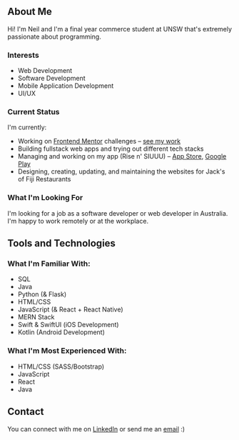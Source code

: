 ## About Me

Hi! I'm Neil and I'm a final year commerce student at UNSW that's extremely passionate about programming.

### Interests
- Web Development
- Software Development
- Mobile Application Development
- UI/UX

### Current Status
I'm currently:
- Working on [Frontend Mentor](https://www.frontendmentor.io/home) challenges – [see my work](https://github.com/nkhatri7/Frontend-Mentor-Challenges)
- Building fullstack web apps and trying out different tech stacks
- Managing and working on my app (Rise n' SIUUU) – [App Store](https://apps.apple.com/app/rise-n-siuuu/id1604010390), [Google Play](https://play.google.com/store/apps/details?id=com.neilkhatri.risensiuuu)
- Designing, creating, updating, and maintaining the websites for Jack's of Fiji Restaurants

### What I'm Looking For
I'm looking for a job as a software developer or web developer in Australia. I'm happy to work remotely or at the workplace.

## Tools and Technologies

### What I'm Familiar With:
- SQL
- Java
- Python (& Flask)
- HTML/CSS
- JavaScript (& React + React Native)
- MERN Stack
- Swift & SwiftUI (iOS Development)
- Kotlin (Android Development)

### What I'm Most Experienced With:
- HTML/CSS (SASS/Bootstrap)
- JavaScript
- React
- Java

## Contact
You can connect with me on [LinkedIn](https://www.linkedin.com/in/neilkhatri/) or send me an [email](mailto:neil.khatri@gmail.com) :)
